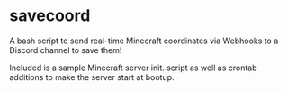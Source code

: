 # savecoord
A bash script to send real-time Minecraft coordinates via Webhooks to a Discord channel to save them! 

Included is a sample Minecraft server init. script as well as crontab additions to make the server start at bootup.
